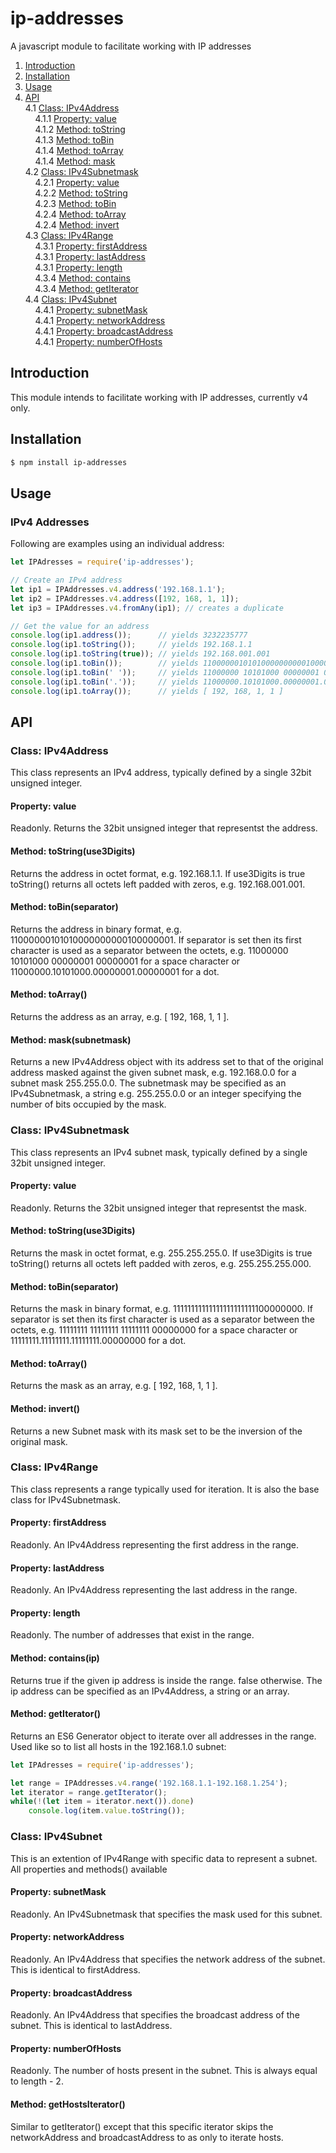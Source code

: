 # ip-addresses
A javascript module to facilitate working with IP addresses

1. [Introduction](#introduction)
2. [Installation](#installation)
3. [Usage](#usage)<br />
4. [API](#api)<br />
4.1 [Class: IPv4Address](#class-IPv4Address)<br />
&nbsp;&nbsp;&nbsp;&nbsp;4.1.1 [Property: value](#class-IPv4Address-value)<br />
&nbsp;&nbsp;&nbsp;&nbsp;4.1.2 [Method: toString](#class-IPv4Address-toString)<br />
&nbsp;&nbsp;&nbsp;&nbsp;4.1.3 [Method: toBin](#class-IPv4Address-toBin)<br />
&nbsp;&nbsp;&nbsp;&nbsp;4.1.4 [Method: toArray](#class-IPv4Address-toArray)<br />
&nbsp;&nbsp;&nbsp;&nbsp;4.1.4 [Method: mask](#class-IPv4Address-mask)<br />
4.2 [Class: IPv4Subnetmask](#class-IPv4Subnetmask)<br />
&nbsp;&nbsp;&nbsp;&nbsp;4.2.1 [Property: value](#class-IPv4Subnetmask-value)<br />
&nbsp;&nbsp;&nbsp;&nbsp;4.2.2 [Method: toString](#class-IPv4Subnetmask-toString)<br />
&nbsp;&nbsp;&nbsp;&nbsp;4.2.3 [Method: toBin](#class-IPv4Subnetmask-toBin)<br />
&nbsp;&nbsp;&nbsp;&nbsp;4.2.4 [Method: toArray](#class-IPv4Subnetmask-toArray)<br />
&nbsp;&nbsp;&nbsp;&nbsp;4.2.4 [Method: invert](#class-IPv4Subnetmask-invert)<br />
4.3 [Class: IPv4Range](#class-IPv4Range)<br />
&nbsp;&nbsp;&nbsp;&nbsp;4.3.1 [Property: firstAddress](#class-IPv4Range-firstAddress)<br />
&nbsp;&nbsp;&nbsp;&nbsp;4.3.1 [Property: lastAddress](#class-IPv4Range-lastAddress)<br />
&nbsp;&nbsp;&nbsp;&nbsp;4.3.1 [Property: length](#class-IPv4Range-length)<br />
&nbsp;&nbsp;&nbsp;&nbsp;4.3.4 [Method: contains](#class-IPv4Range-contains)<br />
&nbsp;&nbsp;&nbsp;&nbsp;4.3.4 [Method: getIterator](#class-IPv4Range-getIterator)<br />
4.4 [Class: IPv4Subnet](#class-IPv4Subnet)<br />
&nbsp;&nbsp;&nbsp;&nbsp;4.4.1 [Property: subnetMask](#class-IPv4Subnet-subnetMask)<br />
&nbsp;&nbsp;&nbsp;&nbsp;4.4.1 [Property: networkAddress](#class-IPv4Subnet-networkAddress)<br />
&nbsp;&nbsp;&nbsp;&nbsp;4.4.1 [Property: broadcastAddress](#class-IPv4Subnet-broadcastAddress)<br />
&nbsp;&nbsp;&nbsp;&nbsp;4.4.1 [Property: numberOfHosts](#class-IPv4Subnet-numberOfHosts)<br />

## Introduction
This module intends to facilitate working with IP addresses, currently v4 only.

## Installation
```sh
$ npm install ip-addresses
```

## Usage

### IPv4 Addresses
Following are examples using an individual address:

```javascript
let IPAdresses = require('ip-addresses');

// Create an IPv4 address
let ip1 = IPAddresses.v4.address('192.168.1.1');
let ip2 = IPAddresses.v4.address([192, 168, 1, 1]);
let ip3 = IPAddresses.v4.fromAny(ip1); // creates a duplicate

// Get the value for an address
console.log(ip1.address());      // yields 3232235777
console.log(ip1.toString());     // yields 192.168.1.1
console.log(ip1.toString(true)); // yields 192.168.001.001
console.log(ip1.toBin());        // yields 11000000101010000000000100000001
console.log(ip1.toBin(' '));     // yields 11000000 10101000 00000001 00000001
console.log(ip1.toBin('.'));     // yields 11000000.10101000.00000001.00000001
console.log(ip1.toArray());      // yields [ 192, 168, 1, 1 ]

```

## API

### Class: IPv4Address
This class represents an IPv4 address, typically defined by a single 32bit unsigned integer.

#### Property: value
Readonly. Returns the 32bit unsigned integer that representst the address.

#### Method: toString(use3Digits)
Returns the address in octet format, e.g. 192.168.1.1. If use3Digits is true toString() returns all octets left padded with zeros, e.g. 192.168.001.001.

#### Method: toBin(separator)
Returns the address in binary format, e.g. 11000000101010000000000100000001. If separator is set then its first character is used as a separator between the octets, e.g. 11000000 10101000 00000001 00000001 for a space character or 11000000.10101000.00000001.00000001 for a dot.

#### Method: toArray()
Returns the address as an array, e.g. [ 192, 168, 1, 1 ].

#### Method: mask(subnetmask)
Returns a new IPv4Address object with its address set to that of the original address masked against the given subnet mask, e.g. 192.168.0.0 for a subnet mask 255.255.0.0. The subnetmask may be specified as an IPv4Subnetmask, a string e.g. 255.255.0.0 or an integer specifying the number of bits occupied by the mask.

### Class: IPv4Subnetmask
This class represents an IPv4 subnet mask, typically defined by a single 32bit unsigned integer.

#### Property: value
Readonly. Returns the 32bit unsigned integer that representst the mask.

#### Method: toString(use3Digits)
Returns the mask in octet format, e.g. 255.255.255.0. If use3Digits is true toString() returns all octets left padded with zeros, e.g. 255.255.255.000.

#### Method: toBin(separator)
Returns the mask in binary format, e.g. 11111111111111111111111100000000. If separator is set then its first character is used as a separator between the octets, e.g. 11111111 11111111 11111111 00000000 for a space character or 11111111.11111111.11111111.00000000 for a dot.

#### Method: toArray()
Returns the mask as an array, e.g. [ 192, 168, 1, 1 ].

#### Method: invert()
Returns a new Subnet mask with its mask set to be the inversion of the original mask.

### Class: IPv4Range
This class represents a range typically used for iteration. It is also the base class for IPv4Subnetmask.

#### Property: firstAddress
Readonly. An IPv4Address representing the first address in the range.

#### Property: lastAddress
Readonly. An IPv4Address representing the last address in the range.

#### Property: length
Readonly. The number of addresses that exist in the range.

#### Method: contains(ip)
Returns true if the given ip address is inside the range. false otherwise. The ip address can be specified as an IPv4Address, a string or an array.

#### Method: getIterator()
Returns an ES6 Generator object to iterate over all addresses in the range. Used like so to list all hosts in the 192.168.1.0 subnet:

```javascript
let IPAdresses = require('ip-addresses');

let range = IPAddresses.v4.range('192.168.1.1-192.168.1.254');
let iterator = range.getIterator();
while(!(let item = iterator.next()).done)
    console.log(item.value.toString());

```

### Class: IPv4Subnet
This is an extention of IPv4Range with specific data to represent a subnet. All properties and methods() available 

#### Property: subnetMask
Readonly. An IPv4Subnetmask that specifies the mask used for this subnet.

#### Property: networkAddress
Readonly. An IPv4Address that specifies the network address of the subnet. This is identical to firstAddress.

#### Property: broadcastAddress
Readonly. An IPv4Address that specifies the broadcast address of the subnet. This is identical to lastAddress.

#### Property: numberOfHosts
Readonly. The number of hosts present in the subnet. This is always equal to length - 2.

#### Method: getHostsIterator()
Similar to getIterator() except that this specific iterator skips the networkAddress and broadcastAddress to as only to iterate hosts.

